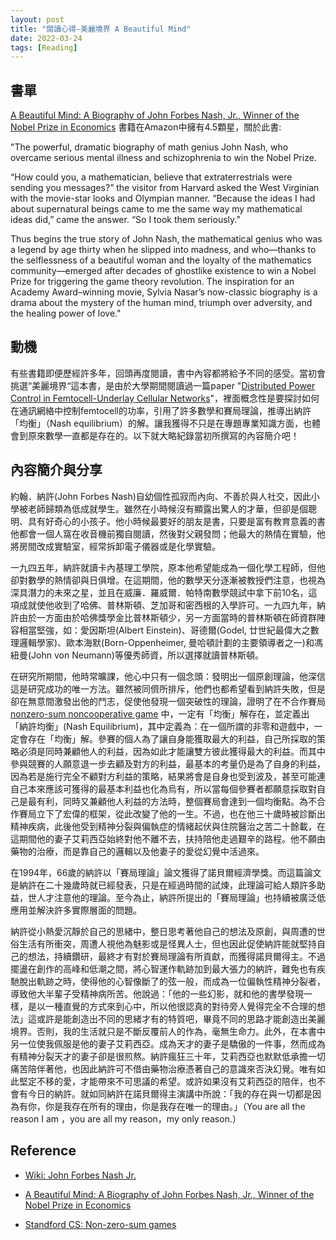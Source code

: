 ```yaml
---
layout: post
title: "閱讀心得-美麗境界 A Beautiful Mind"
date: 2022-03-24
tags: [Reading]
---
```


## 書單 ##
[A Beautiful Mind: A Biography of John Forbes Nash, Jr., Winner of the Nobel Prize in Economics][beautiful] 書籍在Amazon中擁有4.5顆星，關於此書:

"The powerful, dramatic biography of math genius John Nash, who overcame serious mental illness and schizophrenia to win the Nobel Prize.

“How could you, a mathematician, believe that extraterrestrials were sending you messages?” the visitor from Harvard asked the West Virginian with the movie-star looks and Olympian manner. “Because the ideas I had about supernatural beings came to me the same way my mathematical ideas did,” came the answer. “So I took them seriously.”

Thus begins the true story of John Nash, the mathematical genius who was a legend by age thirty when he slipped into madness, and who—thanks to the selflessness of a beautiful woman and the loyalty of the mathematics community—emerged after decades of ghostlike existence to win a Nobel Prize for triggering the game theory revolution. The inspiration for an Academy Award–winning movie, Sylvia Nasar’s now-classic biography is a drama about the mystery of the human mind, triumph over adversity, and the healing power of love."

## 動機 ##

有些書籍即便歷經許多年，回頭再度閱讀，書中內容都將給予不同的感受。當初會挑選“美麗境界“這本書，是由於大學期間閱讀過一篇paper "[Distributed Power Control in Femtocell-Underlay Cellular Networks][distributedpower]"，裡面概念性是要探討如何在通訊網絡中控制femtocell的功率，引用了許多數學和賽局理論，推導出納許「均衡」（Nash equilibrium）的解。讓我獲得不只是在專題專業知識方面，也體會到原來數學一直都是存在的。以下就大略紀錄當初所撰寫的內容簡介吧！

## 內容簡介與分享 ##

約翰．納許(John Forbes Nash)自幼個性孤寂而內向、不善於與人社交，因此小學被老師歸類為低成就學生。雖然在小時候沒有顯露出驚人的才華，但卻是個聰明、具有好奇心的小孩子。他小時候最要好的朋友是書，只要是富有教育意義的書他都會一個人窩在收音機前獨自閱讀，然後對父親發問；他最大的熱情在實驗，他將房間改成實驗室，經常拆卸電子儀器或是化學實驗。

一九四五年，納許就讀卡內基理工學院，原本他希望能成為一個化學工程師，但他卻對數學的熱情卻與日俱增。在這期間，他的數學天分逐漸被教授們注意，也視為深具潛力的未來之星，並且在威廉．羅威爾．帕特南數學競試中拿下前10名，這項成就使他收到了哈佛、普林斯頓、芝加哥和密西根的入學許可。一九四九年，納許由於一方面由於哈佛獎學金比普林斯頓少，另一方面當時的普林斯頓在師資群陣容相當堅強，如：愛因斯坦(Albert Einstein)、哥德爾(Godel, 廿世紀最偉大之數理邏輯學家)、歐本海默(Born-Oppenheimer, 曼哈頓計劃的主要領導者之一)和馮紐曼(John von Neumann)等優秀師資，所以選擇就讀普林斯頓。

在研究所期間，他時常曠課，他心中只有一個念頭：發明出一個原創理論，他深信這是研究成功的唯一方法。雖然被同儕所排斥，他們也都希望看到納許失敗，但是卻在無意間激發出他的鬥志，促使他發現一個突破性的理論，證明了在不合作賽局 [nonzero-sum noncooperative game][nonzero] 中，一定有「均衡」解存在，並定義出「納許均衡」(Nash Equilibrium)，其中定義為：在一個所謂的非零和遊戲中，一定會存在「均衡」解。參賽的個人為了讓自身能獲取最大的利益，自己所採取的策略必須是同時兼顧他人的利益，因為如此才能讓雙方彼此獲得最大的利益。而其中參與競賽的人願意退一步去顧及對方的利益，最基本的考量仍是為了自身的利益，因為若是施行完全不顧對方利益的策略，結果將會是自身也受到波及，甚至可能連自己本來應該可獲得的最基本利益也化為烏有，所以當每個參賽者都願意採取對自己是最有利，同時又兼顧他人利益的方法時，整個賽局會達到一個均衡點。為不合作賽局立下了宏偉的框架，從此改變了他的一生。不過，也在他三十歲時被診斷出精神疾病，此後他受到精神分裂與偏執症的情緒起伏與住院醫治之苦二十餘載，在這期間他的妻子艾莉西亞始終對他不離不去，扶持陪他走過艱辛的路程。他不願由藥物的治療，而是靠自己的邏輯以及他妻子的愛從幻覺中活過來。

在1994年，66歲的納許以「賽局理論」論文獲得了諾貝爾經濟學獎。而這篇論文是納許在二十幾歲時就已經發表，只是在經過時間的試煉，此理論可給人類許多助益，世人才注意他的理論。至今為止，納許所提出的「賽局理論」也持續被廣泛低應用並解決許多實際層面的問題。

納許從小熱愛沉靜於自己的思緒中，整日思考著他自己的想法及原創，與周遭的世俗生活有所衝突，周遭人視他為魅影或是怪異人士，但也因此促使納許能就堅持自己的想法，持續鑽研，最終才有對於賽局理論有所貢獻，而獲得諾貝爾得主。不過擺盪在創作的高峰和低潮之間，將心智運作軌跡加到最大張力的納許，難免也有疾馳脫出軌跡之時，使得他的心智像斷了的弦一般，而成為一位偏執性精神分裂者，導致他大半輩子受精神病所苦。他說過：「他的一些幻影，就和他的書學發現一樣，是以一種直覺的方式來到心中，所以他很認真的對待旁人覺得完全不合理的想法」這或許是能創造出不同的思緒才有的特質吧，畢竟不同的思路才能創造出美麗境界。否則，我的生活就只是不斷反覆前人的作為，毫無生命力。此外，在本書中另一位使我佩服是他的妻子艾莉西亞。成為天才的妻子是驕傲的一件事，然而成為有精神分裂天才的妻子卻是很煎熬。納許瘋狂三十年，艾莉西亞也默默低承擔一切痛苦陪伴著他，也因此納許可不借由藥物治療憑著自己的意識來否決幻覺。唯有如此堅定不移的愛，才能帶來不可思議的希望。或許如果沒有艾莉西亞的陪伴，也不會有今日的納許。就如同納許在諾貝爾得主演講中所說：「我的存在與一切都是因為有你，你是我存在所有的理由，你是我存在唯一的理由。」（You are all the reason I am ，you are all my reason，my only reason.）


## Reference ##

- [Wiki: John Forbes Nash Jr.](https://en.wikipedia.org/wiki/John_Forbes_Nash_Jr.)

- [A Beautiful Mind: A Biography of John Forbes Nash, Jr., Winner of the Nobel Prize in Economics](https://www.amazon.com/Beautiful-Mind-Sylvia-Nasar/dp/1451628420)

- [Standford CS: Non-zero-sum games](https://cs.stanford.edu/people/eroberts/courses/soco/projects/1998-99/game-theory/nonzero.html)

[distributedpower]:https://ieeexplore.ieee.org/document/5425923 "https://ieeexplore.ieee.org/document/5425923"

[beautiful]:https://www.amazon.com/Beautiful-Mind-Sylvia-Nasar/dp/1451628420 "https://www.amazon.com/Beautiful-Mind-Sylvia-Nasar/dp/1451628420"



[nonzero]:https://cs.stanford.edu/people/eroberts/courses/soco/projects/1998-99/game-theory/nonzero.html "https://cs.stanford.edu/people/eroberts/courses/soco/projects/1998-99/game-theory/nonzero.html"
